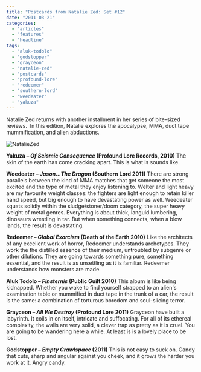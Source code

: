 ```yaml
---
title: "Postcards from Natalie Zed: Set #12"
date: "2011-03-21"
categories: 
  - "articles"
  - "features"
  - "headline"
tags: 
  - "aluk-todolo"
  - "godstopper"
  - "grayceon"
  - "natalie-zed"
  - "postcards"
  - "profound-lore"
  - "redeemer"
  - "southern-lord"
  - "weedeater"
  - "yakuza"
---
```


Natalie Zed returns with another installment in her series of bite-sized reviews.  In this edition, Natalie explores the apocalypse, MMA, duct tape mummification, and alien abductions.

![](http://www.hellbound.ca/wp-content/uploads/2010/03/NatalieZed-225x300.jpg "NatalieZed")

**Yakuza – _Of Seismic Consequence_ (Profound Lore Records, 2010)** The skin of the earth has come cracking apart. This is what is sounds like.

**Weedeater – _Jason...The Dragon_ (Southern Lord 2011)** There are strong parallels between the kind of MMA matches that get someone the most excited and the type of metal they enjoy listening to. Welter and light heavy are my favourite weight classes: the fighters are light enough to retain killer hand speed, but big enough to have devastating power as well. Weedeater squats solidly within the sludge/stoner/doom category, the super heavy weight of metal genres. Everything is about thick, languid lumbering, dinosaurs wrestling in tar. But when something connects, when a blow lands, the result is devastating.

**Redeemer – _Global Exorcism_ (Death of the Earth 2010)** Like the architects of any excellent work of horror, Redeemer understands archetypes. They work the the distilled essence of their medium, untroubled by subgenre or other dilutions. They are going towards something pure, something essential, and the result is as unsettling as it is familiar. Redeemer understands how monsters are made.

**Aluk Todolo – _Finsternis_ (Public Guilt 2010)** This album is like being kidnapped. Whether you wake to find yourself strapped to an alien's examination table or mummified in duct tape in the trunk of a car, the result is the same: a combination of torturous boredom and soul-slicing terror.

**Grayceon – _All We Destroy_ (Profound Lore 2011)** Grayceon have built a labyrinth. It coils in on itself, intricate and suffocating. For all of its ethereal complexity, the walls are very solid, a clever trap as pretty as it is cruel. You are going to be wandering here a while. At least is is a lovely place to be lost.

**Godstopper – _Empty Crawlspace_ (2011)** This is not easy to suck on. Candy that cuts, sharp and angular against you cheek, and it grows the harder you work at it. Angry candy.

